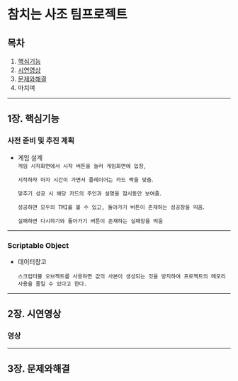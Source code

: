 참치는 사조 팀프로젝트
=============
## 목차

1. [핵심기능](#1장.-핵심기능)
2. [시연영상](#2장.-시연영상)
3. [문제와해결](#3장.-문제와-해결)
4. 마치며
  

---

## 1장. 핵심기능

### 사전 준비 및 추진 계획

* 게임 설계  
  ` 게임 시작화면에서 시작 버튼을 눌러 게임화면에 입장 `,
  
  ` 시작하자 마자 시간이 가면서 플레이어는 카드 짝을 맞춤 `.

  ` 맞추기 성공 시 해당 카드의 주인과 설명을 잠시동안 보여줌 `.

  ` 성공하면 모두의 TMI를 볼 수 있고, 돌아가기 버튼이 존재하는 성공창을 띄움 `.

  ` 실패하면 다시하기와 돌아가기 버튼이 존재하는 실패창을 띄움 `
---
### Scriptable Object

* 데이터창고
  
   ` 스크립터블 오브젝트를 사용하면 값의 사본이 생성되는 것을 방지하여 프로젝트의 메모리 사용을 줄일 수 있다고 한다. `

---
## 2장. 시연영상

### 영상


---

## 3장. 문제와해결
###
